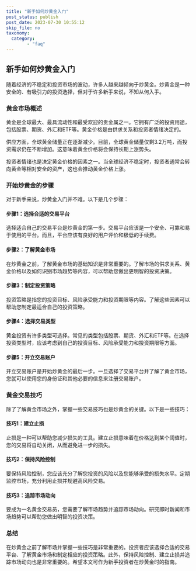 ```yaml
---
title: "新手如何炒黄金入门"
post_status: publish
post_date: 2023-07-30 10:55:12
skip_file: no
taxonomy:
  category:
        - "faq"
---
```


## 新手如何炒黄金入门

随着经济的不稳定和投资市场的波动，许多人越来越倾向于炒黄金。炒黄金是一种安全的、有吸引力的投资选择，但对于许多新手来说，不知从何入手。

### 黄金市场概述

黄金是全球最大、最具流动性和最受欢迎的贵金属之一。它拥有广泛的投资用途，包括股票、期货、外汇和ETF等。黄金价格是由供求关系和投资者情绪决定的。

供应方面，全球黄金储量正在逐渐减少。目前，全球黄金储量仅剩3.2万吨，而投资需求仍在不断增加。这意味着黄金价格将会保持长期上涨势头。

投资者情绪也是决定黄金价格的因素之一。当全球经济不稳定时，投资者通常会转向黄金等相对安全的资产，这也会推动黄金价格上涨。

### 开始炒黄金的步骤

对于新手来说，炒黄金入门并不难。以下是几个步骤：

#### 步骤1：选择合适的交易平台

选择适合自己的交易平台是炒黄金的第一步。交易平台应该是一个安全、可靠和易于使用的平台。而且，平台应该有良好的用户评价和极低的手续费。

#### 步骤2：了解黄金市场

在炒黄金之前，了解黄金市场的基础知识是非常重要的。了解市场的供求关系、黄金价格以及如何识别市场趋势等内容，可以帮助您做出更明智的投资决策。

#### 步骤3：制定投资策略

投资策略是指您的投资目标、风险承受能力和投资期限等内容。了解这些因素可以帮助您制定最适合自己的投资策略。

#### 步骤4：选择交易类型

黄金投资有许多类型可选择。常见的类型包括股票、期货、外汇和ETF等。在选择投资类型时，应该考虑到自己的投资目标、风险承受能力和投资期限等方面。

#### 步骤5：开立交易账户

开立交易账户是开始炒黄金的最后一步。一旦选择了交易平台并了解了黄金市场，您就可以使用您的身份证和其他必要的信息来注册交易账户。

### 黄金交易技巧

除了了解黄金市场之外，掌握一些交易技巧也是炒黄金的关键。以下是一些技巧：

#### 技巧1：建立止损

止损是一种可以帮助您减少损失的工具。建立止损意味着在价格达到某个阈值时，您的交易将自动关闭，从而避免进一步的损失。

#### 技巧2：保持风险控制

要保持风险控制，您应该充分了解您投资的风险以及您能够承受的损失水平。定期监控市场，充分利用止损并规避高风险交易。

#### 技巧3：追踪市场动向

要成为一名黄金交易员，您需要了解市场趋势并追踪市场动向。研究即时新闻和市场趋势可以帮助您做出明智的投资决策。

### 总结

在炒黄金之前了解市场并掌握一些技巧是非常重要的。投资者应该选择合适的交易平台、了解黄金市场和制定相应的投资策略。此外，保持风险控制、建立止损并追踪市场动向也是非常重要的。希望本文可作为新手投资者在炒黄金时的指南。
